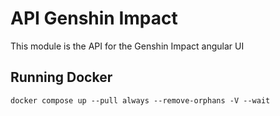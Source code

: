 # API Genshin Impact

This module is the API for the Genshin Impact angular UI

## Running Docker

```shell
docker compose up --pull always --remove-orphans -V --wait
```
